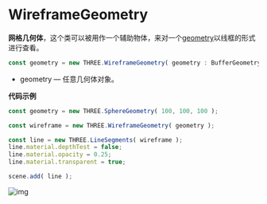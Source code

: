 # WireframeGeometry

**网格几何体**，这个类可以被用作一个辅助物体，来对一个[geometry](https://threejs.org/docs/index.html#api/zh/core/BufferGeometry)以线框的形式进行查看。

```js
const geometry = new THREE.WireframeGeometry( geometry : BufferGeometry )
```

- geometry — 任意几何体对象。

**代码示例**

```js
const geometry = new THREE.SphereGeometry( 100, 100, 100 );

const wireframe = new THREE.WireframeGeometry( geometry );

const line = new THREE.LineSegments( wireframe );
line.material.depthTest = false;
line.material.opacity = 0.25;
line.material.transparent = true;

scene.add( line );
```

![img](https://gitee.com/xarzhi/picture/raw/master/img/1668247580488-69e0e01e-41f8-4b19-9b3d-71e9ff4ce3eb.png)

